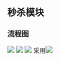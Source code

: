 ## 秒杀模块
### 流程图
![](https://pic.vbean.eu.org/images/2024/03/bff41b4e592fcd769f38253440c13996.png)
![](https://pic.vbean.eu.org/images/2024/03/c5b8958cb57fd64eff37a1bd590d8747.png)
![](https://pic.vbean.eu.org/images/2024/03/1b8fad1976c7979ed8d455208e8e6e38.png)
采用![](https://pic.vbean.eu.org/images/2024/03/75136925025d11d76067e427ca610e16.png)
